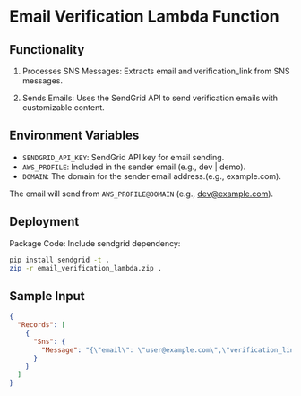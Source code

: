 # Email Verification Lambda Function

## Functionality

1. Processes SNS Messages:
Extracts email and verification_link from SNS messages.

2. Sends Emails:
Uses the SendGrid API to send verification emails with customizable content.

## Environment Variables

- `SENDGRID_API_KEY`: SendGrid API key for email sending.
- `AWS_PROFILE`: Included in the sender email (e.g., dev | demo).
- `DOMAIN`: The domain for the sender email address.(e.g., example.com).

The email will send from `AWS_PROFILE@DOMAIN` (e.g., dev@example.com).

## Deployment

Package Code:
Include sendgrid dependency:

```bash
pip install sendgrid -t .
zip -r email_verification_lambda.zip .

```

## Sample Input

```json
{
  "Records": [
    {
      "Sns": {
        "Message": "{\"email\": \"user@example.com\",\"verification_link\": \"https://example.com/verify?token=abc123\"}"
      }
    }
  ]
}

```
